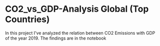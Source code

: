 # CO2_vs_GDP-Analysis Global (Top Countries)

In this project I've analyzed the relation between CO2 Emissions with GDP of the year 2019. The findings are in the notebook
